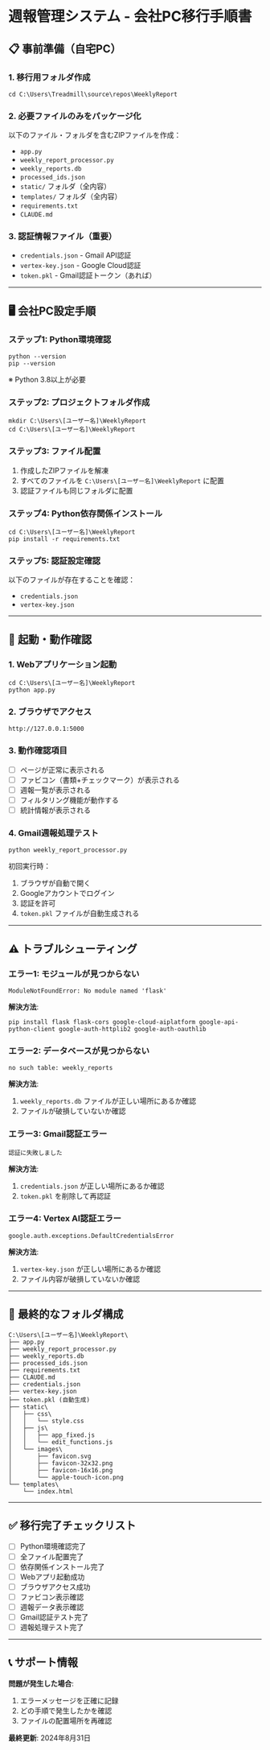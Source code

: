 # 週報管理システム - 会社PC移行手順書

## 📋 事前準備（自宅PC）

### 1. 移行用フォルダ作成
```batch
cd C:\Users\Treadmill\source\repos\WeeklyReport
```

### 2. 必要ファイルのみをパッケージ化
以下のファイル・フォルダを含むZIPファイルを作成：
- `app.py`
- `weekly_report_processor.py`
- `weekly_reports.db`
- `processed_ids.json`
- `static/` フォルダ（全内容）
- `templates/` フォルダ（全内容）
- `requirements.txt`
- `CLAUDE.md`

### 3. 認証情報ファイル（重要）
- `credentials.json` - Gmail API認証
- `vertex-key.json` - Google Cloud認証
- `token.pkl` - Gmail認証トークン（あれば）

---

## 🖥️ 会社PC設定手順

### ステップ1: Python環境確認
```batch
python --version
pip --version
```
※ Python 3.8以上が必要

### ステップ2: プロジェクトフォルダ作成
```batch
mkdir C:\Users\[ユーザー名]\WeeklyReport
cd C:\Users\[ユーザー名]\WeeklyReport
```

### ステップ3: ファイル配置
1. 作成したZIPファイルを解凍
2. すべてのファイルを `C:\Users\[ユーザー名]\WeeklyReport` に配置
3. 認証ファイルも同じフォルダに配置

### ステップ4: Python依存関係インストール
```batch
cd C:\Users\[ユーザー名]\WeeklyReport
pip install -r requirements.txt
```

### ステップ5: 認証設定確認
以下のファイルが存在することを確認：
- `credentials.json`
- `vertex-key.json`

---

## 🚀 起動・動作確認

### 1. Webアプリケーション起動
```batch
cd C:\Users\[ユーザー名]\WeeklyReport
python app.py
```

### 2. ブラウザでアクセス
```
http://127.0.0.1:5000
```

### 3. 動作確認項目
- [ ] ページが正常に表示される
- [ ] ファビコン（書類+チェックマーク）が表示される
- [ ] 週報一覧が表示される
- [ ] フィルタリング機能が動作する
- [ ] 統計情報が表示される

### 4. Gmail週報処理テスト
```batch
python weekly_report_processor.py
```

初回実行時：
1. ブラウザが自動で開く
2. Googleアカウントでログイン
3. 認証を許可
4. `token.pkl` ファイルが自動生成される

---

## ⚠️ トラブルシューティング

### エラー1: モジュールが見つからない
```
ModuleNotFoundError: No module named 'flask'
```
**解決方法**:
```batch
pip install flask flask-cors google-cloud-aiplatform google-api-python-client google-auth-httplib2 google-auth-oauthlib
```

### エラー2: データベースが見つからない
```
no such table: weekly_reports
```
**解決方法**:
1. `weekly_reports.db` ファイルが正しい場所にあるか確認
2. ファイルが破損していないか確認

### エラー3: Gmail認証エラー
```
認証に失敗しました
```
**解決方法**:
1. `credentials.json` が正しい場所にあるか確認
2. `token.pkl` を削除して再認証

### エラー4: Vertex AI認証エラー
```
google.auth.exceptions.DefaultCredentialsError
```
**解決方法**:
1. `vertex-key.json` が正しい場所にあるか確認
2. ファイル内容が破損していないか確認

---

## 📁 最終的なフォルダ構成

```
C:\Users\[ユーザー名]\WeeklyReport\
├── app.py
├── weekly_report_processor.py
├── weekly_reports.db
├── processed_ids.json
├── requirements.txt
├── CLAUDE.md
├── credentials.json
├── vertex-key.json
├── token.pkl (自動生成)
├── static\
│   ├── css\
│   │   └── style.css
│   ├── js\
│   │   ├── app_fixed.js
│   │   └── edit_functions.js
│   └── images\
│       ├── favicon.svg
│       ├── favicon-32x32.png
│       ├── favicon-16x16.png
│       └── apple-touch-icon.png
└── templates\
    └── index.html
```

---

## ✅ 移行完了チェックリスト

- [ ] Python環境確認完了
- [ ] 全ファイル配置完了
- [ ] 依存関係インストール完了
- [ ] Webアプリ起動成功
- [ ] ブラウザアクセス成功
- [ ] ファビコン表示確認
- [ ] 週報データ表示確認
- [ ] Gmail認証テスト完了
- [ ] 週報処理テスト完了

---

## 📞 サポート情報

**問題が発生した場合**:
1. エラーメッセージを正確に記録
2. どの手順で発生したかを確認
3. ファイルの配置場所を再確認

**最終更新**: 2024年8月31日